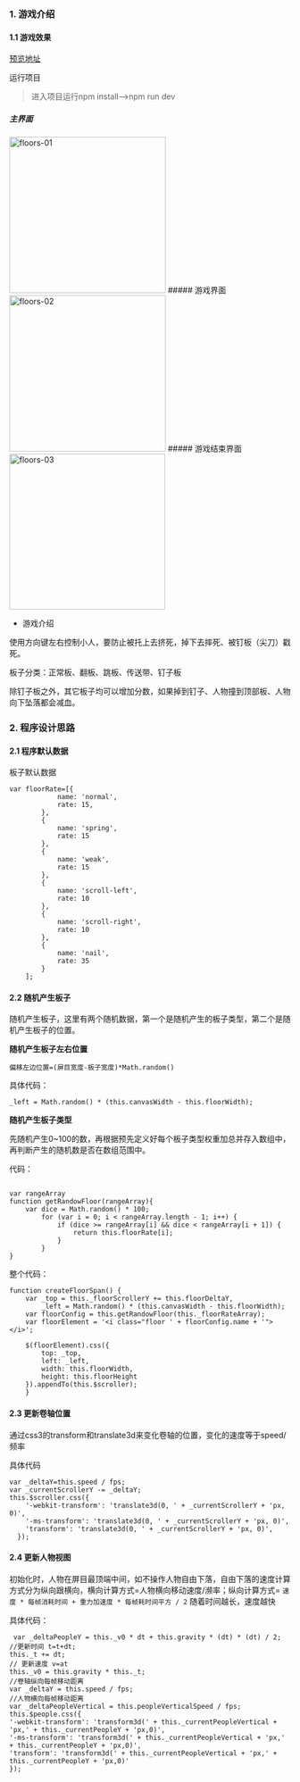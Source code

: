 ### 1. 游戏介绍

#### 1.1 游戏效果

[预览地址](https://fttony.github.io/explame/floors/)

运行项目

>进入项目运行npm install——>npm run dev

##### 主界面

<img width="280" alt="floors-01" src="https://user-images.githubusercontent.com/6395813/50571776-d85e9c00-0ded-11e9-9ebc-0b9f3e4035f7.png">
##### 游戏界面

<img width="280" alt="floors-02" src="https://user-images.githubusercontent.com/6395813/50571780-e9a7a880-0ded-11e9-908f-22990ad46e01.png">
##### 游戏结束界面

<img width="279" alt="floors-03" src="https://user-images.githubusercontent.com/6395813/50571782-f1674d00-0ded-11e9-902f-440bfa235fa4.png">

- 游戏介绍

使用方向键左右控制小人，要防止被托上去挤死，掉下去摔死、被钉板（尖刀）戳死。

板子分类：正常板、翻板、跳板、传送带、钉子板

除钉子板之外，其它板子均可以增加分数，如果掉到钉子、人物撞到顶部板、人物向下坠落都会减血。

### 2. 程序设计思路

#### 2.1 程序默认数据

板子默认数据

```
var floorRate=[{
            name: 'normal',
            rate: 15,
        },
        {
            name: 'spring',
            rate: 15
        },
        {
            name: 'weak',
            rate: 15
        },
        {
            name: 'scroll-left',
            rate: 10
        },
        {
            name: 'scroll-right',
            rate: 10
        },
        {
            name: 'nail',
            rate: 35
        }
    ];

```


#### 2.2 随机产生板子

随机产生板子，这里有两个随机数据，第一个是随机产生的板子类型，第二个是随机产生板子的位置。

**随机产生板子左右位置**

`偏移左边位置=(屏目宽度-板子宽度)*Math.random()`

具体代码：

```
_left = Math.random() * (this.canvasWidth - this.floorWidth);
```

**随机产生板子类型**

先随机产生0~100的数，再根据预先定义好每个板子类型权重加总并存入数组中，再判断产生的随机数是否在数组范围中。

代码：

```

var rangeArray
function getRandowFloor(rangeArray){
    var dice = Math.random() * 100;
        for (var i = 0; i < rangeArray.length - 1; i++) {
            if (dice >= rangeArray[i] && dice < rangeArray[i + 1]) {
                return this.floorRate[i];
            }
        }
}
```

整个代码：

```
function createFloorSpan() {
    var _top = this._floorScrollerY += this.floorDeltaY,
        _left = Math.random() * (this.canvasWidth - this.floorWidth);
    var floorConfig = this.getRandowFloor(this._floorRateArray);
    var floorElement = '<i class="floor ' + floorConfig.name + '"></i>';

    $(floorElement).css({
        top: _top,
        left: _left,
        width: this.floorWidth,
        height: this.floorHeight
    }).appendTo(this.$scroller);
    }
```
#### 2.3 更新卷轴位置

通过css3的transform和translate3d来变化卷轴的位置，变化的速度等于speed/频率

具体代码

```
var _deltaY=this.speed / fps;
var _currentScrollerY -= _deltaY;
this.$scroller.css({
    '-webkit-transform': 'translate3d(0, ' + _currentScrollerY + 'px, 0)',
    '-ms-transform': 'translate3d(0, ' + _currentScrollerY + 'px, 0)',
    'transform': 'translate3d(0, ' + _currentScrollerY + 'px, 0)',
  });
```

#### 2.4 更新人物视图

初始化时，人物在屏目最顶端中间，如不操作人物自由下落，自由下落的速度计算方式分为纵向跟横向，横向计算方式=人物横向移动速度/濒率；纵向计算方式= `速度 * 每帧消耗时间 + 重力加速度 * 每帧耗时间平方 / 2` 随着时间越长，速度越快

具体代码：

```
 var _deltaPeopleY = this._v0 * dt + this.gravity * (dt) * (dt) / 2;
//更新时间 t=t+dt;
this._t += dt;
// 更新速度 v=at
this._v0 = this.gravity * this._t;
//卷轴纵向每帧移动距离
var _deltaY = this.speed / fps;
//人物横向每帧移动距离
var _deltaPeopleVertical = this.peopleVerticalSpeed / fps;
this.$people.css({
'-webkit-transform': 'transform3d(' + this._currentPeopleVertical + 'px,' + this._currentPeopleY + 'px,0)',
'-ms-transform': 'transform3d(' + this._currentPeopleVertical + 'px,' + this._currentPeopleY + 'px,0)',
'transform': 'transform3d(' + this._currentPeopleVertical + 'px,' + this._currentPeopleY + 'px,0)'
});
        
```
